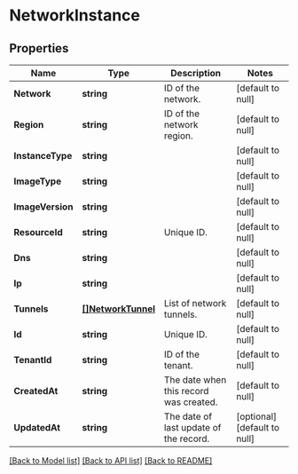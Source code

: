 # NetworkInstance

## Properties
Name | Type | Description | Notes
------------ | ------------- | ------------- | -------------
**Network** | **string** | ID of the network. | [default to null]
**Region** | **string** | ID of the network region. | [default to null]
**InstanceType** | **string** |  | [default to null]
**ImageType** | **string** |  | [default to null]
**ImageVersion** | **string** |  | [default to null]
**ResourceId** | **string** | Unique ID. | [default to null]
**Dns** | **string** |  | [default to null]
**Ip** | **string** |  | [default to null]
**Tunnels** | [**[]NetworkTunnel**](NetworkTunnel.md) | List of network tunnels. | [default to null]
**Id** | **string** | Unique ID. | [default to null]
**TenantId** | **string** | ID of the tenant. | [default to null]
**CreatedAt** | **string** | The date when this record was created. | [default to null]
**UpdatedAt** | **string** | The date of last update of the record. | [optional] [default to null]

[[Back to Model list]](../README.md#documentation-for-models) [[Back to API list]](../README.md#documentation-for-api-endpoints) [[Back to README]](../README.md)

